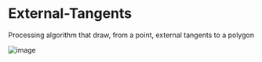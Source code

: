 # External-Tangents
Processing algorithm that draw, from a point,  external tangents to a polygon 

![image](https://user-images.githubusercontent.com/36882050/172669311-fcb52845-03ae-4e30-b09a-61a4091c8e5c.png)
